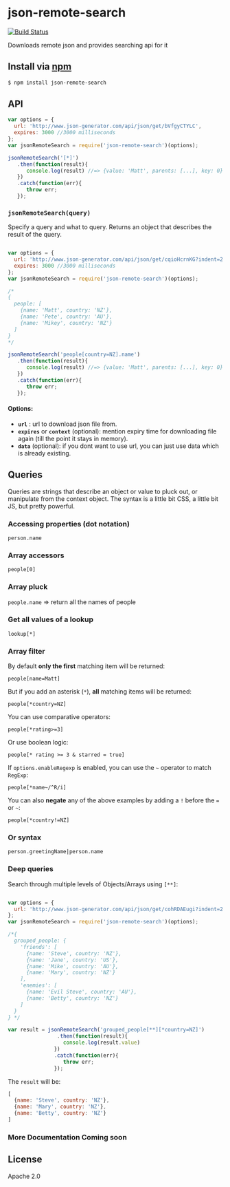# json-remote-search
[![Build Status](https://travis-ci.org/svenkatreddy/json-remote-search.svg?branch=master)](https://travis-ci.org/svenkatreddy/json-remote-search)

Downloads remote json and provides searching api for it

## Install via [npm](https://www.npmjs.com/package/json-remote-search)

```bash
$ npm install json-remote-search
```

## API

```js
var options = {
  url: 'http://www.json-generator.com/api/json/get/bVfgyCTYLC',
  expires: 3000 //3000 milliseconds
};
var jsonRemoteSearch = require('json-remote-search')(options);

jsonRemoteSearch('[*]')
   .then(function(result){
      console.log(result) //=> {value: 'Matt', parents: [...], key: 0} ... etc
   })
   .catch(function(err){
      throw err; 
   });

```

### `jsonRemoteSearch(query)`

Specify a query and what to query. Returns an object that describes the result of the query.

```js

var options = {
  url: 'http://www.json-generator.com/api/json/get/cqioHcrnKG?indent=2',
  expires: 3000 //3000 milliseconds
};
var jsonRemoteSearch = require('json-remote-search')(options);

/*
{
  people: [
    {name: 'Matt', country: 'NZ'},
    {name: 'Pete', country: 'AU'},
    {name: 'Mikey', country: 'NZ'}
  ]
}
*/

jsonRemoteSearch('people[country=NZ].name')
   .then(function(result){
      console.log(result) //=> {value: 'Matt', parents: [...], key: 0} ... etc
   })
   .catch(function(err){
      throw err; 
   });
```

#### Options:

- **`url`** : url to download json file from.
- **`expires`** or **`context`** (optional): mention expiry time for downloading file again (till the point it stays in memory).
- **`data`** (optional): if you dont want to use url, you can just use data which is already existing.

## Queries

Queries are strings that describe an object or value to pluck out, or manipulate from the context object. The syntax is a little bit CSS, a little bit JS, but pretty powerful.

### Accessing properties (dot notation)

`person.name`

### Array accessors

`people[0]`

### Array pluck

`people.name` => return all the names of people

### Get all values of a lookup

`lookup[*]`

### Array filter

By default **only the first** matching item will be returned:

`people[name=Matt]`

But if you add an asterisk (`*`), **all** matching items will be returned:

`people[*country=NZ]`

You can use comparative operators:

`people[*rating>=3]`

Or use boolean logic:

`people[* rating >= 3 & starred = true]`

If `options.enableRegexp` is enabled, you can use the `~` operator to match `RegExp`:

`people[*name~/^R/i]`

You can also **negate** any of the above examples by adding a `!` before the `=` or `~`:

`people[*country!=NZ]`

### Or syntax

`person.greetingName|person.name`

### Deep queries

Search through multiple levels of Objects/Arrays using `[**]`:

```js

var options = {
  url: 'http://www.json-generator.com/api/json/get/cohRDAEugi?indent=2'
};
var jsonRemoteSearch = require('json-remote-search')(options);

/*{
  grouped_people: {
    'friends': [
      {name: 'Steve', country: 'NZ'},
      {name: 'Jane', country: 'US'},
      {name: 'Mike', country: 'AU'},
      {name: 'Mary', country: 'NZ'}
    ],
    'enemies': [
      {name: 'Evil Steve', country: 'AU'},
      {name: 'Betty', country: 'NZ'}
    ]
  }
} */

var result = jsonRemoteSearch('grouped_people[**][*country=NZ]')
                .then(function(result){
                  console.log(result.value)
               })
               .catch(function(err){
                  throw err; 
               });
```

The `result` will be:

```js
[
  {name: 'Steve', country: 'NZ'},
  {name: 'Mary', country: 'NZ'},
  {name: 'Betty', country: 'NZ'}
]
```

### More Documentation Coming soon


## License

Apache 2.0
